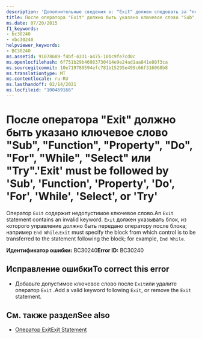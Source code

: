 ```yaml
---
description: 'Дополнительные сведения о: "Exit" должен следовать за "под", "Function", "Property", "Do", "for", "while", "Select" или "try"'
title: После оператора "Exit" должно быть указано ключевое слово "Sub", "Function", "Property", "Do", "For", "While", "Select" или "Try".
ms.date: 07/20/2015
f1_keywords:
- bc30240
- vbc30240
helpviewer_keywords:
- BC30240
ms.assetid: 91078689-f4bf-4331-a475-10bc9fe7cd0c
ms.openlocfilehash: 6f751b29b46983730414e9e24ad1aa841e88f3ca
ms.sourcegitcommit: 10e719780594efc781b15295e499c66f316068b8
ms.translationtype: MT
ms.contentlocale: ru-RU
ms.lasthandoff: 02/14/2021
ms.locfileid: "100469166"
---
```

# <a name="exit-must-be-followed-by-sub-function-property-do-for-while-select-or-try"></a><span data-ttu-id="c08bf-103">После оператора "Exit" должно быть указано ключевое слово "Sub", "Function", "Property", "Do", "For", "While", "Select" или "Try".</span><span class="sxs-lookup"><span data-stu-id="c08bf-103">'Exit' must be followed by 'Sub', 'Function', 'Property', 'Do', 'For', 'While', 'Select', or 'Try'</span></span>

<span data-ttu-id="c08bf-104">Оператор `Exit` содержит недопустимое ключевое слово.</span><span class="sxs-lookup"><span data-stu-id="c08bf-104">An `Exit` statement contains an invalid keyword.</span></span> <span data-ttu-id="c08bf-105">`Exit` должен указывать блок, из которого управление должно быть передано оператору после блока; например `End While`.</span><span class="sxs-lookup"><span data-stu-id="c08bf-105">`Exit` must specify the block from which control is to be transferred to the statement following the block; for example, `End While`.</span></span>  
  
 <span data-ttu-id="c08bf-106">**Идентификатор ошибки:** BC30240</span><span class="sxs-lookup"><span data-stu-id="c08bf-106">**Error ID:** BC30240</span></span>  
  
## <a name="to-correct-this-error"></a><span data-ttu-id="c08bf-107">Исправление ошибки</span><span class="sxs-lookup"><span data-stu-id="c08bf-107">To correct this error</span></span>  
  
- <span data-ttu-id="c08bf-108">Добавьте допустимое ключевое слово после `Exit`или удалите оператор `Exit` .</span><span class="sxs-lookup"><span data-stu-id="c08bf-108">Add a valid keyword following `Exit`, or remove the `Exit` statement.</span></span>  
  
## <a name="see-also"></a><span data-ttu-id="c08bf-109">См. также раздел</span><span class="sxs-lookup"><span data-stu-id="c08bf-109">See also</span></span>

- [<span data-ttu-id="c08bf-110">Оператор Exit</span><span class="sxs-lookup"><span data-stu-id="c08bf-110">Exit Statement</span></span>](../language-reference/statements/exit-statement.md)
